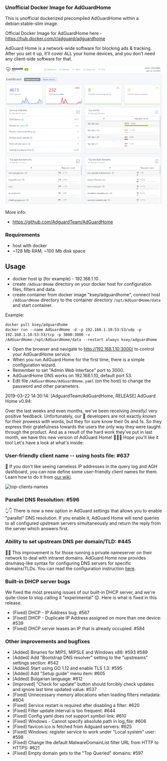 ### Unofficial Docker Image for AdGuardHome
This is unofficial dockerized precompiled AdGuardHome within a debian:stable-slim image.

Official Docker Image for AdGuardHome here - https://hub.docker.com/r/adguard/adguardhome

AdGuard Home is a network-wide software for blocking ads & tracking. After you set it up, it'll cover ALL your home devices, and you don't need any client-side software for that.

![AdGuardHome](https://raw.githubusercontent.com/MrKsey/AdGuardHome/master/adh.PNG)

More info:
- https://github.com/AdguardTeam/AdGuardHome

### Requirements

* host with docker
* ~128 Mb RAM, ~100 Mb disk space 

## Usage

* docker host ip (for example) - 192.168.1.10 .
* create ```/AdGuardHome``` directory on your docker host for configuration files, filters and data.
* create container from docker image "ksey/adguardhome", connect host ```/AdGuardHome``` directory to the container directory ```/opt/AdGuardHome/data``` and start container.

Example:
```
docker pull ksey/adguardhome
docker run --name AdGuardHome -d -p 192.168.1.10:53:53/udp -p 192.168.1.10:53:53/tcp -p 3000:3000 -v /AdGuardHome:/opt/AdGuardHome/data --restart always ksey/adguardhome
```

* Open the browser and navigate to http://192.168.1.10:3000/ to control your AdGuardHome service.
* When you run AdGuard Home for the first time, there is a simple configuration wizard.
* Remember to set "Admin Web Interface" port to 3000.
* AdGuardHome DNS works on 192.168.1.10, default port 53.
* Edit file ```/AdGuardHome/AdGuardHome.yaml``` (on the host) to change the password and other parameters.
















































2019-03-22 14:30:14: [AdguardTeam/AdGuardHome, RELEASE] AdGuard Home v0.94:

Over the last weeks and even months, we've been receiving *(mostly)* very positive feedback. Unfortunately, our 🤖 developers are not exactly known for their prowess with words, but they for sure know their 0s and 1s. So they express their gratefulness towards the users the only way they were taught: through the product. And as a result of the hard work they've put in last month, we have this new version of AdGuard Home! 💃💃💃 Hope you'll like it too! Let's have a look at what's inside:

### User-friendly client name -- using hosts file: #637 

🙈 If you don't like seeing nameless IP addresses in the query log and AGH dashboard, you can now define some user-friendly client names for them. Learn how to do it from [our wiki](https://github.com/AdguardTeam/AdGuardHome/wiki/Configuration#friendly-names).

![top-clients-names](https://user-images.githubusercontent.com/5947035/54820830-81ac8400-4cb1-11e9-9ade-eac9abc67f5d.png)

### Parallel DNS Resolution: #596 

👆👇 There is now a new option in AdGuard settings that allows you to enable "parallel" DNS resolution. If you enable it, AdGuard Home will send queries to all configured upstream servers simultaneously and return the reply from the server which answers first.

### Ability to set upstream DNS per domain/TLD: #445

👨‍💻 This improvement is for those running a private nameserver on their network to deal with intranet domains. AdGuard Home now provides dnsmasq-like syntax for configuring DNS servers for specific domains/TLDs. You can read the configuration instruction [here](https://github.com/AdguardTeam/AdGuardHome/wiki/Configuration#upstreams-for-domains).

### Built-in DHCP server bugs

We fixed the most pressing issues of our built-in DHCP server, and we're quite close to stop calling it "experimental" 😉. Here is what is fixed in this release.

* [Fixed] DHCP - IP Address bug: #567
* [Fixed] DHCP - Duplicate IP Address assigned on more than one device: #539 
* [Fixed] DHCP server leases an IP that is already occupied: #584 

### Other improvements and bugfixes

* [Added] Binaries for MIPS, MIPSLE and Windows x86: #593 #589 
* [Added] Add "Bootstrap DNS resolver" setting to the "upstreams" settings section: #542 
* [Added] Start using GO 1.12 and enable TLS 1.3: #595 
* [Added] Add "Setup guide" menu item: #605 
* [Added] Bulgarian language: #612 
* [Improved] "Check for update" button should forcibly check updates and ignore last time updated value: #537 
* [Fixed] Unnecessary memory allocations when loading filters metadata: #604 
* [Fixed] Service restart is required after disabling a filter: #620 
* [Fixed] Filter update interval is too frequent: #644 
* [Fixed] Config yaml does not support symbol link: #610 
* [Fixed] Windows - Cannot specify absolute path in log_file: #606 
* [Fixed] favicon.ico is fetched from Adguard servers: #625 
* [Fixed] Windows: register service to work under "Local system" user: #598 
* [Fixed] Change the default MalwareDomainList filter URL from HTTP to HTTPS: #621 
* [Fixed] Empty domain gets to the "Top Queried" domains: #597 
